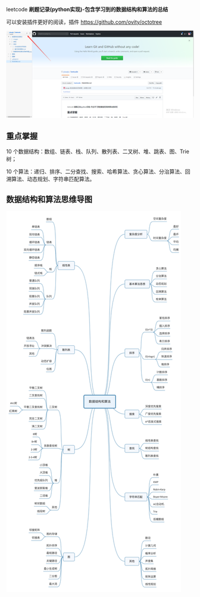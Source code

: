 leetcode **刷题记录(python实现)-包含学习到的数据结构和算法的总结**

可以安装插件更好的阅读，插件 https://github.com/ovity/octotree

![](数据结构和算法/images/octotree.png)

## 重点掌握

10 个数据结构：数组、链表、栈、队列、散列表、二叉树、堆、跳表、图、Trie 树；

10 个算法：递归、排序、二分查找、搜索、哈希算法、贪心算法、分治算法、回溯算法、动态规划、字符串匹配算法。

## 数据结构和算法思维导图

![数据结构和算法思维导图](数据结构和算法思维导图.jpg)